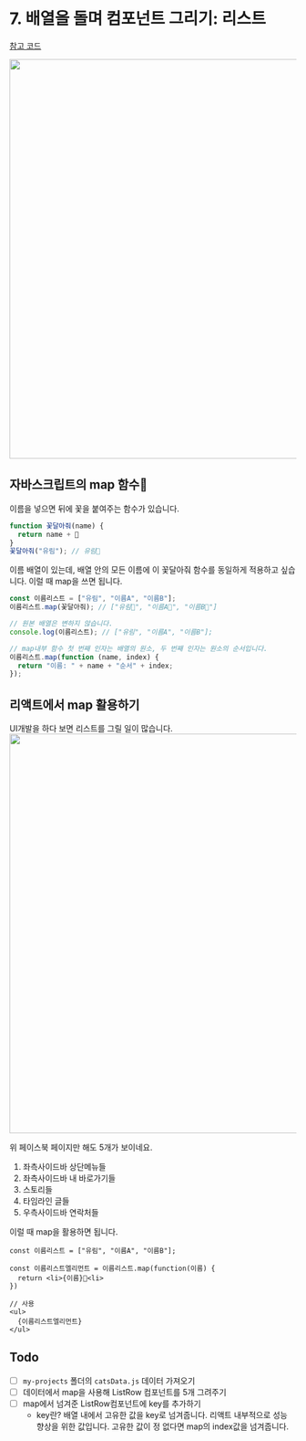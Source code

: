 # 7. 배열을 돌며 컴포넌트 그리기: 리스트

[참고 코드](../../example-projects/react-cats/src3/App.js)

<img src="https://user-images.githubusercontent.com/3839771/103260705-fdd50f00-49e1-11eb-9f14-4ca8ee4251b4.png" width="700">

## 자바스크립트의 map 함수

이름을 넣으면 뒤에 꽃을 붙여주는 함수가 있습니다.

```js
function 꽃달아줘(name) {
  return name + 🌼
}
꽃달아줘("유림"); // 유림🌼
```

이름 배열이 있는데, 배열 안의 모든 이름에 이 꽃달아줘 함수를 동일하게 적용하고 싶습니다. 이럴 때 map을 쓰면 됩니다.

```js
const 이름리스트 = ["유림", "이름A", "이름B"];
이름리스트.map(꽃달아줘); // ["유림🌼", "이름A🌼", "이름B🌼"]

// 원본 배열은 변하지 않습니다.
console.log(이름리스트); // ["유림", "이름A", "이름B"];

// map내부 함수 첫 번째 인자는 배열의 원소, 두 번째 인자는 원소의 순서입니다.
이름리스트.map(function (name, index) {
  return "이름: " + name + "순서" + index;
});
```

## 리액트에서 map 활용하기

UI개발을 하다 보면 리스트를 그릴 일이 많습니다.
<img src="https://user-images.githubusercontent.com/3839771/103256933-65835e00-49d2-11eb-865a-604257410f38.png" width="700">

위 페이스북 페이지만 해도 5개가 보이네요.

1. 좌측사이드바 상단메뉴들
2. 좌측사이드바 내 바로가기들
3. 스토리들
4. 타임라인 글들
5. 우측사이드바 연락처들

이럴 때 map을 활용하면 됩니다.

```JSX
const 이름리스트 = ["유림", "이름A", "이름B"];

const 이름리스트엘리먼트 = 이름리스트.map(function(이름) {
  return <li>{이름}🌼<li>
})

// 사용
<ul>
  {이름리스트엘리먼트}
</ul>
```

## Todo

- [ ] `my-projects` 폴더의 `catsData.js` 데이터 가져오기
- [ ] 데이터에서 map을 사용해 ListRow 컴포넌트를 5개 그려주기
- [ ] map에서 넘겨준 ListRow컴포넌트에 key를 추가하기
  - key란? 배열 내에서 고유한 값을 key로 넘겨줍니다. 리액트 내부적으로 성능 향상을 위한 값입니다. 고유한 값이 정 없다면 map의 index값을 넘겨줍니다.
